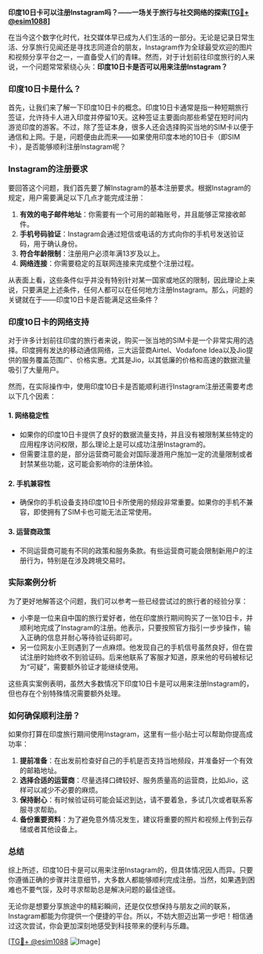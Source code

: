 **印度10日卡可以注册Instagram吗？——一场关于旅行与社交网络的探索[[TG💪+ @esim1088](https://t.me/s/esim1088)]**

在当今这个数字化时代，社交媒体早已成为人们生活的一部分。无论是记录日常生活、分享旅行见闻还是寻找志同道合的朋友，Instagram作为全球最受欢迎的图片和视频分享平台之一，一直备受人们的青睐。然而，对于计划前往印度旅行的人来说，一个问题常常萦绕心头：**印度10日卡是否可以用来注册Instagram？**

### 印度10日卡是什么？

首先，让我们来了解一下印度10日卡的概念。印度10日卡通常是指一种短期旅行签证，允许持卡人进入印度并停留10天。这种签证主要面向那些希望在短时间内游览印度的游客。不过，除了签证本身，很多人还会选择购买当地的SIM卡以便于通信和上网。于是，问题便由此而来——如果使用印度本地的10日卡（即SIM卡），是否能够顺利注册Instagram呢？

### Instagram的注册要求

要回答这个问题，我们首先要了解Instagram的基本注册要求。根据Instagram的规定，用户需要满足以下几点才能完成注册：

1. **有效的电子邮件地址**：你需要有一个可用的邮箱账号，并且能够正常接收邮件。
2. **手机号码验证**：Instagram会通过短信或电话的方式向你的手机号发送验证码，用于确认身份。
3. **符合年龄限制**：注册用户必须年满13岁及以上。
4. **网络连接**：你需要稳定的互联网连接来完成整个注册过程。

从表面上看，这些条件似乎并没有特别针对某一国家或地区的限制，因此理论上来说，只要满足上述条件，任何人都可以在任何地方注册Instagram。那么，问题的关键就在于——印度10日卡是否能满足这些条件？

### 印度10日卡的网络支持

对于许多计划前往印度的旅行者来说，购买一张当地的SIM卡是一个非常实用的选择。印度拥有发达的移动通信网络，三大运营商Airtel、Vodafone Idea以及Jio提供的服务覆盖范围广、价格实惠。尤其是Jio，以其低廉的价格和高速的数据流量吸引了大量用户。

然而，在实际操作中，使用印度10日卡是否能顺利进行Instagram注册还需要考虑以下几个因素：

#### 1. **网络稳定性**
   - 如果你的印度10日卡提供了良好的数据流量支持，并且没有被限制某些特定的应用程序访问权限，那么理论上是可以成功注册Instagram的。
   - 但需要注意的是，部分运营商可能会对国际漫游用户施加一定的流量限制或者封禁某些功能，这可能会影响你的注册体验。

#### 2. **手机兼容性**
   - 确保你的手机设备支持印度10日卡所使用的频段非常重要。如果你的手机不兼容，即使拥有了SIM卡也可能无法正常使用。

#### 3. **运营商政策**
   - 不同运营商可能有不同的政策和服务条款。有些运营商可能会限制新用户的注册行为，特别是在涉及跨境交易时。

### 实际案例分析

为了更好地解答这个问题，我们可以参考一些已经尝试过的旅行者的经验分享：

- 小李是一位来自中国的旅行爱好者，他在印度旅行期间购买了一张10日卡，并顺利地完成了Instagram的注册。他表示，只要按照官方指引一步步操作，输入正确的信息并耐心等待验证码即可。
- 另一位网友小王则遇到了一点麻烦。他发现自己的手机信号虽然良好，但在尝试注册时始终收不到验证码。后来他联系了客服才知道，原来他的号码被标记为“可疑”，需要额外验证才能继续使用。

这些真实案例表明，虽然大多数情况下印度10日卡是可以用来注册Instagram的，但也存在个别特殊情况需要额外处理。

### 如何确保顺利注册？

如果你打算在印度旅行期间使用Instagram，这里有一些小贴士可以帮助你提高成功率：

1. **提前准备**：在出发前检查好自己的手机是否支持当地频段，并准备好一个有效的邮箱地址。
2. **选择合适的运营商**：尽量选择口碑较好、服务质量高的运营商，比如Jio，这样可以减少不必要的麻烦。
3. **保持耐心**：有时候验证码可能会延迟到达，请不要着急，多试几次或者联系客服寻求帮助。
4. **备份重要资料**：为了避免意外情况发生，建议将重要的照片和视频上传到云存储或者其他设备上。

### 总结

综上所述，印度10日卡是可以用来注册Instagram的，但具体情况因人而异。只要你遵循正确的步骤并注意细节，大多数人都能够顺利完成注册。当然，如果遇到困难也不要气馁，及时寻求帮助总是解决问题的最佳途径。

无论你是想要分享旅途中的精彩瞬间，还是仅仅想保持与朋友之间的联系，Instagram都能为你提供一个便捷的平台。所以，不妨大胆迈出第一步吧！相信通过这次尝试，你会更加深刻地感受到科技带来的便利与乐趣。

[[TG💪+ @esim1088](https://t.me/s/esim1088) ![Image](https://i.postimg.cc/4NQfJmqS/Snipaste-2025-05-13-00-14-12.png)]